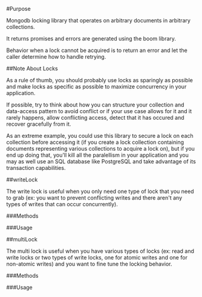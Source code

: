 #Purpose

Mongodb locking library that operates on arbitrary documents in arbitrary collections.

It returns promises and errors are generated using the boom library. 

Behavior when a lock cannot be acquired is to return an error and let the caller determine how to handle retrying.

##Note About Locks

As a rule of thumb, you should probably use locks as sparingly as possible and make locks as specific as possible to maximize concurrency in your application.

If possible, try to think about how you can structure your collection and data-access pattern to avoid conflict or if your use case allows for it and it rarely happens, allow conflicting access, detect that it has occured and recover gracefully from it.

As an extreme example, you could use this library to secure a lock on each collection before accessing it (if you create a lock collection containing documents representing various collections to acquire a lock on), but if you end up doing that, you'll kill all the paralellism in your application and you may as well use an SQL database like PostgreSQL and take advantage of its transaction capabilities.

##writeLock

The write lock is useful when you only need one type of lock that you need to grab (ex: you want to prevent conflicting writes and there aren't any types of writes that can occur concurrently).

###Methods

###Usage

##multiLock

The multi lock is useful when you have various types of locks (ex: read and write locks or two types of write locks, one for atomic writes and one for non-atomic writes) and you want to fine tune the locking behavior.

###Methods

###Usage

